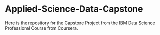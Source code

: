 # Applied-Science-Data-Capstone
Here is the repository for the Capstone Project from the 
IBM Data Science Professional Course from Coursera.
